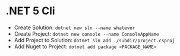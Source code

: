 # .NET 5 Cli

- Create Solution: `dotnet new sln --name whatever`
- Create Project: `dotnet new console --name ConsoleAppName`
- Add Project to Solution: `dotnet sln add ./subdir/project.csproj`
- Add Nuget to Project: `dotnet add package <PACKAGE_NAME>`
